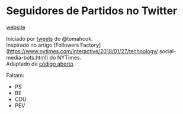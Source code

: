 # Seguidores de Partidos no Twitter

[website](https://joao.github.com/seguidores_partidos)

Iniciado por [tweets](https://twitter.com/tomahock/status/1194033277528616962) do @tomahcok.  
Inspirado no artigo [Followers Factory](https://www.nytimes.com/interactive/2018/01/27/technology/  social-media-bots.html) do NYTimes.  
Adaptado de [código aberto](https://github.com/elaineo/FollowerFactory).  


Faltam:
- PS  
- BE  
- CDU  
- PEV  